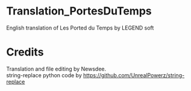 # Translation_PortesDuTemps

English translation of Les Ported du Temps by LEGEND soft

# Credits
Translation and file editing by Newsdee.
<br/>
string-replace python code by https://github.com/UnrealPowerz/string-replace

